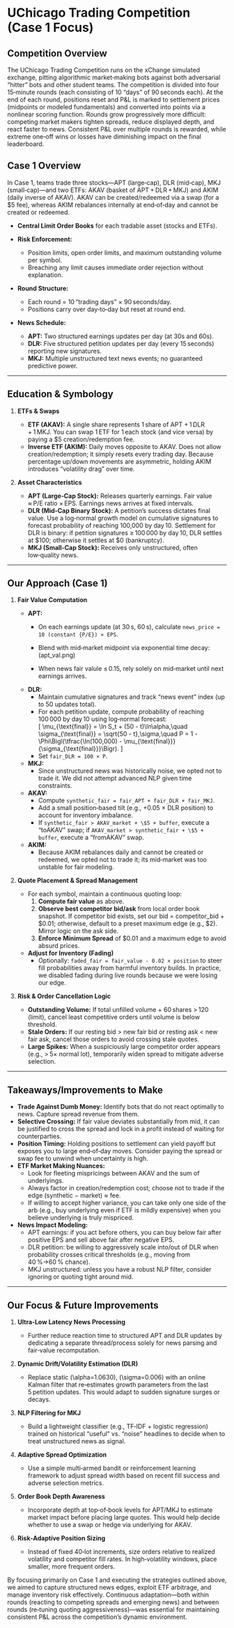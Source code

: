 # UChicago Trading Competition (Case 1 Focus)

## Competition Overview  
The UChicago Trading Competition runs on the xChange simulated exchange, pitting algorithmic market‑making bots against both adversarial “hitter” bots and other student teams. The competition is divided into four 15‑minute rounds (each consisting of 10 “days” of 90 seconds each). At the end of each round, positions reset and P&L is marked to settlement prices (midpoints or modeled fundamentals) and converted into points via a nonlinear scoring function. Rounds grow progressively more difficult: competing market makers tighten spreads, reduce displayed depth, and react faster to news. Consistent P&L over multiple rounds is rewarded, while extreme one‐off wins or losses have diminishing impact on the final leaderboard.


## Case 1 Overview  
In Case 1, teams trade three stocks—APT (large‑cap), DLR (mid‑cap), MKJ (small‑cap)—and two ETFs: AKAV (basket of APT + DLR + MKJ) and AKIM (daily inverse of AKAV). AKAV can be created/redeemed via a swap (for a \$5 fee), whereas AKIM rebalances internally at end‑of‑day and cannot be created or redeemed.

- **Central Limit Order Books** for each tradable asset (stocks and ETFs).  
- **Risk Enforcement:**  
  - Position limits, open order limits, and maximum outstanding volume per symbol.  
  - Breaching any limit causes immediate order rejection without explanation.  

- **Round Structure:**  
  - Each round = 10 “trading days” × 90 seconds/day.  
  - Positions carry over day‑to‑day but reset at round end.  

- **News Schedule:**  
  - **APT:** Two structured earnings updates per day (at 30s and 60s).  
  - **DLR:** Five structured petition updates per day (every 15 seconds) reporting new signatures.  
  - **MKJ:** Multiple unstructured text news events; no guaranteed predictive power.  


---

## Education & Symbology  

1. **ETFs & Swaps**  
   - **ETF (AKAV):** A single share represents 1 share of APT + 1 DLR + 1 MKJ. You can swap 1 ETF for 1 each stock (and vice versa) by paying a \$5 creation/redemption fee.  
   - **Inverse ETF (AKIM):** Daily moves opposite to AKAV. Does not allow creation/redemption; it simply resets every trading day. Because percentage up/down movements are asymmetric, holding AKIM introduces “volatility drag” over time.  

2. **Asset Characteristics**  
   - **APT (Large‑Cap Stock):** Releases quarterly earnings. Fair value ≈ P/E ratio × EPS. Earnings news arrives at fixed intervals.  
   - **DLR (Mid‑Cap Binary Stock):** A petition’s success dictates final value. Use a log‑normal growth model on cumulative signatures to forecast probability of reaching 100,000 by day 10. Settlement for DLR is binary: if petition signatures ≥ 100 000 by day 10, DLR settles at \$100; otherwise it settles at \$0 (bankruptcy). 
   - **MKJ (Small‑Cap Stock):** Receives only unstructured, often low‑quality news.

---

## Our Approach (Case 1)

1. **Fair Value Computation**  
   - **APT:**  
     - On each earnings update (at 30 s, 60 s), calculate `news_price = 10 (constant {P/E}) × EPS`.  
     - Blend with mid‑market midpoint via exponential time decay:
    (apt_val.png)

     - When news fair valule ≤ 0.15, rely solely on mid‑market until next earnings arrives.  
   - **DLR:**  
     - Maintain cumulative signatures and track “news event” index (up to 50 updates total).  
     - For each petition update, compute probability of reaching 100 000 by day 10 using log‑normal forecast:  
       \[
         \mu_{\text{final}} = \ln S_t + (50 - t)\ln\alpha,\quad
         \sigma_{\text{final}} = \sqrt{50 - t}\,\sigma,\quad
         P = 1 - \Phi\Bigl(\tfrac{\ln(100\,000) - \mu_{\text{final}}}{\sigma_{\text{final}}}\Bigr).
       \]  
     - Set `fair_DLR = 100 × P`.  
   - **MKJ:**  
     - Since unstructured news was historically noise, we opted not to trade it. We did not attempt advanced NLP given time constraints.  
   - **AKAV:**  
     - Compute `synthetic_fair = fair_APT + fair_DLR + fair_MKJ`.  
     - Add a small position‑based tilt (e.g., +0.05 × DLR position) to account for inventory imbalance.  
     - If `synthetic_fair > AKAV_market + \$5 + buffer`, execute a “toAKAV” swap; if `AKAV_market > synthetic_fair + \$5 + buffer`, execute a “fromAKAV” swap.  
   - **AKIM:**  
     - Because AKIM rebalances daily and cannot be created or redeemed, we opted not to trade it; its mid‑market was too unstable for fair modeling.

2. **Quote Placement & Spread Management**  
   - For each symbol, maintain a continuous quoting loop:  
     1. **Compute fair value** as above.  
     2. **Observe best competitor bid/ask** from local order book snapshot. If competitor bid exists, set our bid = competitor_bid + \$0.01; otherwise, default to a preset maximum edge (e.g., \$2). Mirror logic on the ask side.  
     3. **Enforce Minimum Spread** of \$0.01 and a maximum edge to avoid absurd prices.  
   - **Adjust for Inventory (Fading)**  
     - Optionally: `faded_fair = fair_value - 0.02 × position` to steer fill probabilities away from harmful inventory builds. In practice, we disabled fading during live rounds because we were losing our edge.

3. **Risk & Order Cancellation Logic**  
   - **Outstanding Volume:** If total unfilled volume + 60 shares > 120 (limit), cancel least competitive orders until volume is below threshold.  
   - **Stale Orders:** If our resting bid > new fair bid or resting ask < new fair ask, cancel those orders to avoid crossing stale quotes.  
   - **Large Spikes:** When a suspiciously large competitor order appears (e.g., > 5× normal lot), temporarily widen spread to mitigate adverse selection.


---

## Takeaways/Improvements to Make
- **Trade Against Dumb Money:** Identify bots that do not react optimally to news. Capture spread revenue from them.  
- **Selective Crossing:** If fair value deviates substantially from mid, it can be justified to cross the spread and lock in a profit instead of waiting for counterparties.  
- **Position Timing:** Holding positions to settlement can yield payoff but exposes you to large end‐of‐day moves. Consider paying the spread or swap fee to unwind when uncertainty is high.  
- **ETF Market Making Nuances:**  
  - Look for fleeting mispricings between AKAV and the sum of underlyings.  
  - Always factor in creation/redemption cost; choose not to trade if the edge (synthetic − market) ≈ fee.  
  - If willing to accept higher variance, you can take only one side of the arb (e.g., buy underlying even if ETF is mildly expensive) when you believe underlying is truly mispriced.  
- **News Impact Modeling:**  
  - APT earnings: if you act before others, you can buy below fair after positive EPS and sell above fair after negative EPS.  
  - DLR petition: be willing to aggressively scale into/out of DLR when probability crosses critical thresholds (e.g., moving from 40 %→60 % chance).  
  - MKJ unstructured: unless you have a robust NLP filter, consider ignoring or quoting tight around mid.

---

## Our Focus & Future Improvements  

1. **Ultra‑Low Latency News Processing**  
   - Further reduce reaction time to structured APT and DLR updates by dedicating a separate thread/process solely for news parsing and fair‑value recomputation.  

2. **Dynamic Drift/Volatility Estimation (DLR)**  
   - Replace static \(\alpha=1.0630\), \(\sigma=0.006\) with an online Kalman filter that re‑estimates growth parameters from the last 5 petition updates. This would adapt to sudden signature surges or decays.  

3. **NLP Filtering for MKJ**  
   - Build a lightweight classifier (e.g., TF‑IDF + logistic regression) trained on historical “useful” vs. “noise” headlines to decide when to treat unstructured news as signal.  

4. **Adaptive Spread Optimization**  
   - Use a simple multi‑armed bandit or reinforcement learning framework to adjust spread width based on recent fill success and adverse selection metrics.  

5. **Order Book Depth Awareness**  
   - Incorporate depth at top‑of‑book levels for APT/MKJ to estimate market impact before placing large quotes. This would help decide whether to use a swap or hedge via underlying for AKAV.  

6. **Risk‑Adaptive Position Sizing**  
   - Instead of fixed 40‑lot increments, size orders relative to realized volatility and competitor fill rates. In high‑volatility windows, place smaller, more frequent orders.  

By focusing primarily on Case 1 and executing the strategies outlined above, we aimed to capture structured news edges, exploit ETF arbitrage, and manage inventory risk effectively. Continuous adaptation—both within rounds (reacting to competing spreads and emerging news) and between rounds (re‑tuning quoting aggressiveness)—was essential for maintaining consistent P&L across the competition’s dynamic environment.
